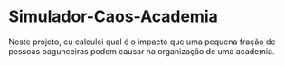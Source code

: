 # Simulador-Caos-Academia

Neste projeto, eu calculei qual é o impacto que uma pequena fração de pessoas bagunceiras podem causar na organização de uma academia.

